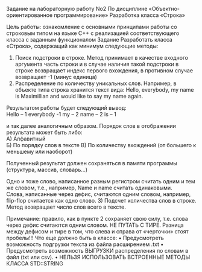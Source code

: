 Задание на лабораторную работу No2 
По дисциплине «Объектно-ориентированное программирование» 
Разработка класса «Строка» 
 
Цель работы: ознакомление с основными принципами работы со строковым типом на языке С++ с 
реализацией соответствующего класса с заданным функционалом 
Задание 
Разработать класса «Строка», содержащий как минимум следующие методы: 
1) Поиск подстроки в строке. Метод принимает в качестве входного аргумента часть строки и в 
случае наличия такой подстроки в строке возвращает индекс первого вхождения, в противном 
случае возвращает -1 (минус единица) 
2) Распределение по количеству уникальных слов. Например, в объекте типа строка хранится 
текст вида: 
Hello, everybody, my name is Maximillian and would like to say my name again. 
 
Результатом работы будет следующий вывод:  
Hello – 1 
everybody -1 
my – 2 
name – 2 
is – 1 
 
и так далее аналогичным образом. 
Порядок слов в отображении результата может быть либо:  
А) Алфавитный  
Б) По порядку слов в тексте 
В) По количеству вхождений (от большего к меньшему или наоборот) 
 
Полученный  результат  должен  сохраняться  в  памяти  программы (структура,  массив, 
словарь...) 
 
Одно и тоже слово, написанное разным регистром считать одним и тем же словом, т.е., 
например, Name и name считать одинаковыми.  
Слова, написанные через дефис,  считаются одним словом, например,  flip-flop  считается как 
одно слово. 
3) Подсчет количества слов в строке. Метод возвращает число слов всего в тексте.  
 
Примечание: правило,  как в пункте 2 сохраняет свою силу, т.е. слова через дефис считаются 
одним словом. НЕ ПУТАТЬ С ТИРЕ. Разница между дефисом и тире в том, что слева и справа 
от «черточки» стоят пробелы!!! 
Что еще должно быть в классе: 
• Предусмотреть возможность подгрузки текста из файла расширением .txt 
• Предусмотреть возможность ВЫГРУЗКИ распределения по словам в файл (txt или csv). 
• НЕЛЬЗЯ ИСПОЛЬЗОВАТЬ ВСТРОЕННЫЕ МЕТОДЫ КЛАССА STD::STRING 
 
